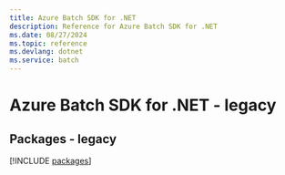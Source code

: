 ```yaml
---
title: Azure Batch SDK for .NET
description: Reference for Azure Batch SDK for .NET
ms.date: 08/27/2024
ms.topic: reference
ms.devlang: dotnet
ms.service: batch
---
```

# Azure Batch SDK for .NET - legacy
## Packages - legacy
[!INCLUDE [packages](batch-index.md)]